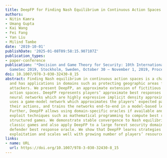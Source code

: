 ```yaml
---
title: DeepFP for Finding Nash Equilibrium in Continuous Action Spaces
authors:
- Nitin Kamra
- Umang Gupta
- Kai Wang
- Fei Fang
- Yan Liu
- Milind Tambe
date: '2019-10-01'
publishDate: '2025-01-08T09:58:15.907107Z'
publication_types:
- paper-conference
publication: '*Decision and Game Theory for Security: 10th International Conference,
  GameSec 2019, Stockholm, Sweden, October 30 – November 1, 2019, Proceedings*'
doi: 10.1007/978-3-030-32430-8_15
abstract: Finding Nash equilibrium in continuous action spaces is a challenging problem
  and has applications in domains such as protecting geographic areas from potential
  attackers. We present DeepFP, an approximate extension of fictitious play in continuous
  action spaces. DeepFP represents players’ approximate best responses via generative
  neural networks which are highly expressive implicit density approximators. It additionally
  uses a game-model network which approximates the players’ expected payoffs given
  their actions, and trains the networks end-to-end in a model-based learning regime.
  Further, DeepFP allows using domain-specific oracles if available and can hence
  exploit techniques such as mathematical programming to compute best responses for
  structured games. We demonstrate stable convergence to Nash equilibrium on several
  classic games and also apply DeepFP to a large forest security domain with a novel
  defender best response oracle. We show that DeepFP learns strategies robust to adversarial
  exploitation and scales well with growing number of players’ resources.
links:
- name: URL
  url: https://doi.org/10.1007/978-3-030-32430-8_15
---
```

